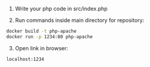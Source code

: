 1. Write your php code in src/index.php

2. Run commands inside main directory for repository:

```bash
docker build -t php-apache
docker run -p 1234:80 php-apache
```

3. Open link in browser:

```text
localhost:1234
```
